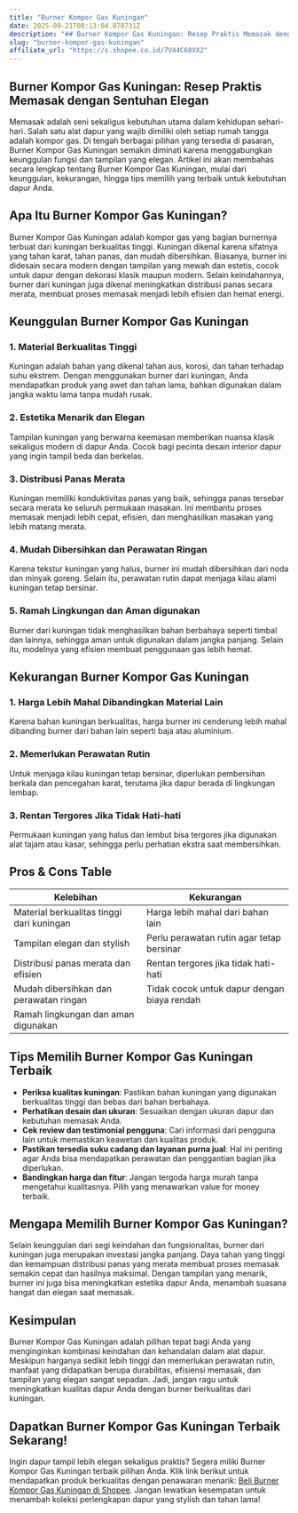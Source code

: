 ```yaml
---
title: "Burner Kompor Gas Kuningan"
date: 2025-09-21T08:13:04.878731Z
description: "## Burner Kompor Gas Kuningan: Resep Praktis Memasak dengan Sentuhan Elegan..."
slug: "burner-kompor-gas-kuningan"
affiliate_url: "https://s.shopee.co.id/7V44C68VX2"
---
```

## Burner Kompor Gas Kuningan: Resep Praktis Memasak dengan Sentuhan Elegan

Memasak adalah seni sekaligus kebutuhan utama dalam kehidupan sehari-hari. Salah satu alat dapur yang wajib dimiliki oleh setiap rumah tangga adalah kompor gas. Di tengah berbagai pilihan yang tersedia di pasaran, Burner Kompor Gas Kuningan semakin diminati karena menggabungkan keunggulan fungsi dan tampilan yang elegan. Artikel ini akan membahas secara lengkap tentang Burner Kompor Gas Kuningan, mulai dari keunggulan, kekurangan, hingga tips memilih yang terbaik untuk kebutuhan dapur Anda.

## Apa Itu Burner Kompor Gas Kuningan?

Burner Kompor Gas Kuningan adalah kompor gas yang bagian burnernya terbuat dari kuningan berkualitas tinggi. Kuningan dikenal karena sifatnya yang tahan karat, tahan panas, dan mudah dibersihkan. Biasanya, burner ini didesain secara modern dengan tampilan yang mewah dan estetis, cocok untuk dapur dengan dekorasi klasik maupun modern. Selain keindahannya, burner dari kuningan juga dikenal meningkatkan distribusi panas secara merata, membuat proses memasak menjadi lebih efisien dan hemat energi.

## Keunggulan Burner Kompor Gas Kuningan

### 1. Material Berkualitas Tinggi

Kuningan adalah bahan yang dikenal tahan aus, korosi, dan tahan terhadap suhu ekstrem. Dengan menggunakan burner dari kuningan, Anda mendapatkan produk yang awet dan tahan lama, bahkan digunakan dalam jangka waktu lama tanpa mudah rusak.

### 2. Estetika Menarik dan Elegan

Tampilan kuningan yang berwarna keemasan memberikan nuansa klasik sekaligus modern di dapur Anda. Cocok bagi pecinta desain interior dapur yang ingin tampil beda dan berkelas.

### 3. Distribusi Panas Merata

Kuningan memiliki konduktivitas panas yang baik, sehingga panas tersebar secara merata ke seluruh permukaan masakan. Ini membantu proses memasak menjadi lebih cepat, efisien, dan menghasilkan masakan yang lebih matang merata.

### 4. Mudah Dibersihkan dan Perawatan Ringan

Karena tekstur kuningan yang halus, burner ini mudah dibersihkan dari noda dan minyak goreng. Selain itu, perawatan rutin dapat menjaga kilau alami kuningan tetap bersinar.

### 5. Ramah Lingkungan dan Aman digunakan

Burner dari kuningan tidak menghasilkan bahan berbahaya seperti timbal dan lainnya, sehingga aman untuk digunakan dalam jangka panjang. Selain itu, modelnya yang efisien membuat penggunaan gas lebih hemat.

## Kekurangan Burner Kompor Gas Kuningan

### 1. Harga Lebih Mahal Dibandingkan Material Lain

Karena bahan kuningan berkualitas, harga burner ini cenderung lebih mahal dibanding burner dari bahan lain seperti baja atau aluminium.

### 2. Memerlukan Perawatan Rutin

Untuk menjaga kilau kuningan tetap bersinar, diperlukan pembersihan berkala dan pencegahan karat, terutama jika dapur berada di lingkungan lembap.

### 3. Rentan Tergores Jika Tidak Hati-hati

Permukaan kuningan yang halus dan lembut bisa tergores jika digunakan alat tajam atau kasar, sehingga perlu perhatian ekstra saat membersihkan.

## Pros & Cons Table

| Kelebihan                                   | Kekurangan                                   |
|----------------------------------------------|----------------------------------------------|
| Material berkualitas tinggi dari kuningan | Harga lebih mahal dari bahan lain          |
| Tampilan elegan dan stylish                | Perlu perawatan rutin agar tetap bersinar |
| Distribusi panas merata dan efisien       | Rentan tergores jika tidak hati-hati      |
| Mudah dibersihkan dan perawatan ringan   | Tidak cocok untuk dapur dengan biaya rendah|
| Ramah lingkungan dan aman digunakan       |                                              |

## Tips Memilih Burner Kompor Gas Kuningan Terbaik

- **Periksa kualitas kuningan**: Pastikan bahan kuningan yang digunakan berkualitas tinggi dan bebas dari bahan berbahaya.
- **Perhatikan desain dan ukuran**: Sesuaikan dengan ukuran dapur dan kebutuhan memasak Anda.
- **Cek review dan testimonial pengguna**: Cari informasi dari pengguna lain untuk memastikan keawetan dan kualitas produk.
- **Pastikan tersedia suku cadang dan layanan purna jual**: Hal ini penting agar Anda bisa mendapatkan perawatan dan penggantian bagian jika diperlukan.
- **Bandingkan harga dan fitur**: Jangan tergoda harga murah tanpa mengetahui kualitasnya. Pilih yang menawarkan value for money terbaik.

## Mengapa Memilih Burner Kompor Gas Kuningan?

Selain keunggulan dari segi keindahan dan fungsionalitas, burner dari kuningan juga merupakan investasi jangka panjang. Daya tahan yang tinggi dan kemampuan distribusi panas yang merata membuat proses memasak semakin cepat dan hasilnya maksimal. Dengan tampilan yang menarik, burner ini juga bisa meningkatkan estetika dapur Anda, menambah suasana hangat dan elegan saat memasak.

## Kesimpulan

Burner Kompor Gas Kuningan adalah pilihan tepat bagi Anda yang menginginkan kombinasi keindahan dan kehandalan dalam alat dapur. Meskipun harganya sedikit lebih tinggi dan memerlukan perawatan rutin, manfaat yang didapatkan berupa durabilitas, efisiensi memasak, dan tampilan yang elegan sangat sepadan. Jadi, jangan ragu untuk meningkatkan kualitas dapur Anda dengan burner berkualitas dari kuningan.

## Dapatkan Burner Kompor Gas Kuningan Terbaik Sekarang!

Ingin dapur tampil lebih elegan sekaligus praktis? Segera miliki Burner Kompor Gas Kuningan terbaik pilihan Anda. Klik link berikut untuk mendapatkan produk berkualitas dengan penawaran menarik: [Beli Burner Kompor Gas Kuningan di Shopee](https://s.shopee.co.id/7V44C68VX2). Jangan lewatkan kesempatan untuk menambah koleksi perlengkapan dapur yang stylish dan tahan lama!